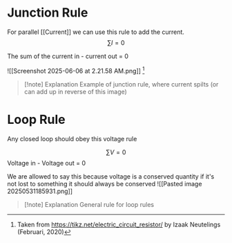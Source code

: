 

# Junction Rule
For parallel [[Current]] we can use this rule to add the current.
$$\sum I = 0$$

The sum of the current in - current out = 0

![[Screenshot 2025-06-06 at 2.21.58 AM.png]]
[^1]
>[!note] Explanation
Example of junction rule, where current spilts (or can add up in reverse of this image)

# Loop Rule
Any closed loop should obey this voltage rule 

$$\sum V = 0$$
Voltage in - Voltage out = 0

We are allowed to say this because voltage is a conserved quantity if it's not lost to something it should always be conserved
![[Pasted image 20250531185931.png]]
>[!note] Explanation
General rule for loop rules

[^1]: Taken from https://tikz.net/electric_circuit_resistor/ by Izaak Neutelings (Februari, 2020)
